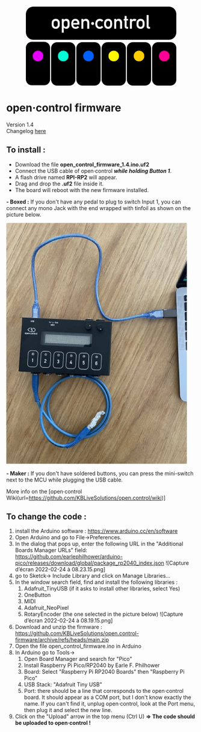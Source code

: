 <p align=center><img src="https://github.com/KBLiveSolutions/open.control/blob/main/assets/images/logo_big.png" alt="logo" width="400"/></p>

# open·control firmware

Version 1.4  
Changelog [here](https://github.com/KBLiveSolutions/open.control/discussions/6)

## To install :

- Download the file **open_control_firmware_1.4.ino.uf2**
- Connect the USB cable of open·control ***while holding Button 1***. 
- A flash drive named **RPI-RP2** will appear.  
- Drag and drop the **.uf2** file inside it.  
- The board will reboot with the new firmware installed.  

**- Boxed :**
If you don't have any pedal to plug to switch Input 1, you can connect any mono Jack with the end wrapped with tinfoil as shown on the picture below.

![Boxed with tinfoil](./docs/boxed_tinfoil.jpeg)

**- Maker :**
If you don't have soldered buttons, you can press the mini-switch next to the MCU while plugging the USB cable.

More info on the [open·control Wiki(url=https://github.com/KBLiveSolutions/open.control/wiki)]

## To change the code :
1. install the Arduino software : https://www.arduino.cc/en/software
2. Open Arduino and go to File->Preferences.
3. In the dialog that pops up, enter the following URL in the "Additional Boards Manager URLs" field:
https://github.com/earlephilhower/arduino-pico/releases/download/global/package_rp2040_index.json
![Capture d’écran 2022-02-24 à 08.23.15.png]
4. go to Sketck-> Include Library and click on Manage Libraries...
5. In the window search field, find and install the following libraries :
    1. Adafruit_TinyUSB (if it asks to install other libraries, select Yes)
    2. OneButton
    3. MIDI
    4. Adafruit_NeoPixel
    5. RotaryEncoder (the one selected in the picture below)
 ![Capture d’écran 2022-02-24 à 08.19.15.png]
6. Download and unzip the firmware : https://github.com/KBLiveSolutions/open.control-firmware/archive/refs/heads/main.zip
7. Open the file open_control_firmware.ino in Arduino
8. In Arduino go to Tools-> 
    1. Open Board Manager and search for "Pico"
    2. Install Raspberry Pi Pico/RP2040 by Earle F. Philhower
    3. Board: Select "Raspberry Pi RP2040 Boards" then "Raspberry Pi Pico"
    4. USB Stack: "Adafruit Tiny USB"
    5. Port: there should be a line that corresponds to the open·control board. It should appear as a COM port, but I don't know exactly the name. If you can't find it, unplug open·control, look at the Port menu, then plug it and select the new line.
9. Click on the "Upload" arrow in the top menu (Ctrl U)
**=> The code should be uploaded to  open·control !**
